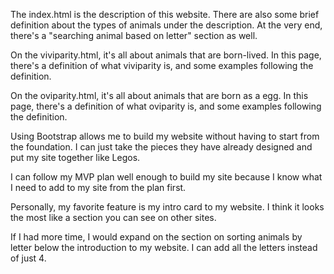 The index.html is the description of this website. There are also some brief definition about the types of animals under the description. At the very end, there's a "searching animal based on letter" section as well. 

On the viviparity.html, it's all about animals that are born-lived. In this page, there's a definition of what viviparity is, and some examples following the definition. 

On the oviparity.html, it's all about animals that are born as a egg. In this page, there's a definition of what oviparity is, and some examples following the definition. 

Using Bootstrap allows me to build my website without having to start from the foundation. I can just take the pieces they have already designed and put my site together like Legos.

I can follow my MVP plan well enough to build my site because I know what I need to add to my site from the plan first.

Personally, my favorite feature is my intro card to my website. I think it looks the most like a section you can see on other sites.

If I had more time, I would expand on the section on sorting animals by letter below the introduction to my website. I can add all the letters instead of just 4.